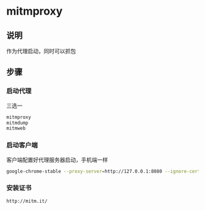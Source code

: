 # mitmproxy

## 说明

作为代理启动，同时可以抓包

## 步骤

### 启动代理

三选一

```sh
mitmproxy
mitmdump
mitmweb
```

### 启动客户端

客户端配置好代理服务器启动，手机端一样

```sh
google-chrome-stable --proxy-server=http://127.0.0.1:8080 --ignore-certificate-errors
```

### 安装证书

```sh
http://mitm.it/
```
